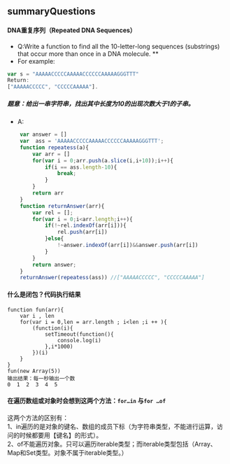 ## summaryQuestions
#### DNA重复序列（Repeated DNA Sequences）
* Q:Write a function to find all the 10-letter-long sequences (substrings) that occur more than once in a DNA molecule. **
* For example:
``` javascript
var s = "AAAAACCCCCAAAAACCCCCCAAAAAGGGTTT"
Return:
["AAAAACCCCC", "CCCCCAAAAA"].
```  
##### 题意：给出一串字符串，找出其中长度为10的出现次数大于1的子串。
* A:
``` javascript
	var answer = []
	var  ass = 'AAAAACCCCCAAAAACCCCCCAAAAAGGGTTT';
	function repeatess(a){
		var arr = []
		for(var i = 0;arr.push(a.slice(i,i+10));i++){
			if(i == ass.length-10){
				break;
			}
		}
		return arr
	}
	function returnAnswer(arr){
		var rel = [];
		for(var i = 0;i<arr.length;i++){
			if(!~rel.indexOf(arr[i])){
				rel.push(arr[i])
			}else{
				!~answer.indexOf(arr[i])&&answer.push(arr[i])
			}
		}
		return answer;
	}
	returnAnswer(repeatess(ass)) //["AAAAACCCCC", "CCCCCAAAAA"]
```
#### 什么是闭包？代码执行结果
```
function fun(arr){
	var i , len
	for(var i = 0,len = arr.length ; i<len ;i ++ ){
		(function(i){
			setTimeout(function(){
				console.log(i)
			},i*1000)
		})(i)
	}
}
fun(new Array(5))
输出结果：每一秒输出一个数
0  1  2  3  4  5
```
#### 在遍历数组或对象时会想到这两个方法：`for…in` 与`for …of `
这两个方法的区别有：  
1、in遍历的是对象的键名、数组的成员下标（为字符串类型，不能进行运算，访问的时候都要用【键名】的形式）。  
2、of不能遍历对象。只可以遍历iterable类型；而iterable类型包括（Array、Map和Set类型。对象不属于iterable类型。）
